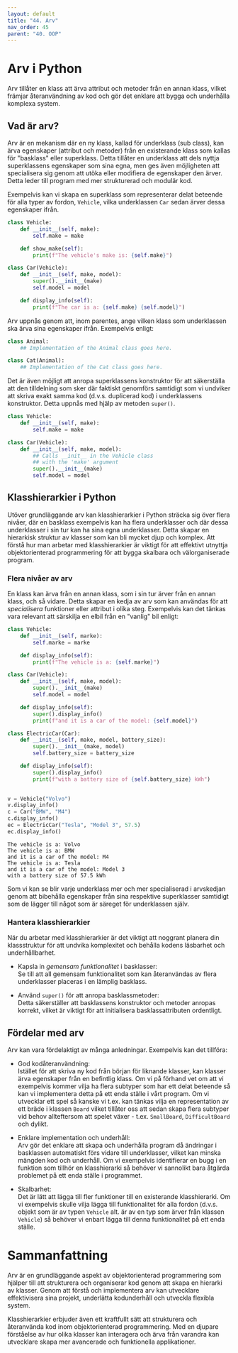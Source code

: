 ```yaml
---
layout: default
title: "44. Arv"
nav_order: 45
parent: "40. OOP"
---
```


# Arv i Python
Arv tillåter en klass att ärva attribut och metoder från en annan klass, vilket främjar återanvändning av kod och gör det enklare att bygga och underhålla komplexa system.

## Vad är arv?
Arv är en mekanism där en ny klass, kallad för underklass (sub class), kan ärva egenskaper (attribut och metoder) från en existerande klass som kallas för "basklass" eller superklass. Detta tillåter en underklass att dels nyttja superklassens egenskaper som sina egna, men ges även möjligheten att specialisera sig genom att utöka eller modifiera de egenskaper den ärver. Detta leder till program med mer strukturerad och modulär kod.

Exempelvis kan vi skapa en superklass som representerar delat beteende för alla typer av fordon, `Vehicle`, vilka underklassen `Car` sedan ärver dessa egenskaper ifrån.

```python
class Vehicle:
    def __init__(self, make):
        self.make = make

    def show_make(self):
        print(f"The vehicle's make is: {self.make}")

class Car(Vehicle): 
    def __init__(self, make, model):
        super().__init__(make)  
        self.model = model

    def display_info(self):
        print(f"The car is a: {self.make} {self.model}")
```

Arv uppnås genom att, inom parentes, ange vilken klass som underklassen ska ärva sina egenskaper ifrån. Exempelvis enligt:

```python
class Animal:
    ## Implementation of the Animal class goes here.

class Cat(Animal): 
    ## Implementation of the Cat class goes here.
```

Det är även möjligt att anropa superklassens konstruktor för att säkerställa att den tilldelning som sker där faktiskt genomförs samtidigt som vi undviker att skriva exakt samma kod (d.v.s. duplicerad kod) i underklassens konstruktor. Detta uppnås med hjälp av metoden `super()`.
```python
class Vehicle:
    def __init__(self, make):
        self.make = make

class Car(Vehicle): 
    def __init__(self, make, model):
        ## Calls __init__ in the Vehicle class
        ## with the 'make' argument
        super().__init__(make)      
        self.model = model
```

## Klasshierarkier i Python
Utöver grundläggande arv kan klasshierarkier i Python sträcka sig över flera nivåer, där en basklass exempelvis kan ha flera underklasser och där dessa underklasser i sin tur kan ha sina egna underklasser. Detta skapar en hierarkisk struktur av klasser som kan bli mycket djup och komplex. Att förstå hur man arbetar med klasshierarkier är viktigt för att effektivt utnyttja objektorienterad programmering för att bygga skalbara och välorganiserade program.

### Flera nivåer av arv
En klass kan ärva från en annan klass, som i sin tur ärver från en annan klass, och så vidare. Detta skapar en kedja av arv som kan användas för att _specialisera_ funktioner eller attribut i olika steg. Exempelvis kan det tänkas vara relevant att särskilja en elbil från en "vanlig" bil enligt:
```python
class Vehicle:
    def __init__(self, marke):
        self.marke = marke

    def display_info(self):
        print(f"The vehicle is a: {self.marke}")

class Car(Vehicle):
    def __init__(self, make, model):
        super().__init__(make)
        self.model = model

    def display_info(self):
        super().display_info()
        print(f"and it is a car of the model: {self.model}")

class ElectricCar(Car):
    def __init__(self, make, model, battery_size):
        super().__init__(make, model)
        self.battery_size = battery_size

    def display_info(self):
        super().display_info()
        print(f"with a battery size of {self.battery_size} kWh")
        

v = Vehicle("Volvo")
v.display_info()
c = Car("BMW", "M4")
c.display_info()
ec = ElectricCar("Tesla", "Model 3", 57.5)
ec.display_info()
```
<div class="code-example" markdown="1">
<pre><code>The vehicle is a: Volvo
The vehicle is a: BMW
and it is a car of the model: M4
The vehicle is a: Tesla
and it is a car of the model: Model 3
with a battery size of 57.5 kWh</code></pre>
</div>

Som vi kan se blir varje underklass mer och mer specialiserad i arvskedjan genom att bibehålla egenskaper från sina respektive superklasser samtidigt som de lägger till något som är säreget för underklassen själv.

### Hantera klasshierarkier
När du arbetar med klasshierarkier är det viktigt att noggrant planera din klassstruktur för att undvika komplexitet och behålla kodens läsbarhet och underhållbarhet.

* Kapsla in _gemensam funktionalitet_ i basklasser: <br>
Se till att all gemensam funktionalitet som kan återanvändas av flera underklasser placeras i en lämplig basklass.

* Använd `super()` för att anropa basklassmetoder: <br>
Detta säkerställer att basklassens konstruktor och metoder anropas korrekt, vilket är viktigt för att initialisera basklassattributen ordentligt.

## Fördelar med arv
Arv kan vara fördelaktigt av många anledningar. Exempelvis kan det tillföra:

* God kodåteranvändning: <br>
Istället för att skriva ny kod från början för liknande klasser, kan klasser ärva egenskaper från en befintlig klass. Om vi på förhand vet om att vi exempelvis kommer vilja ha flera subtyper som har ett delat beteende så kan vi implementera detta på ett enda ställe i vårt program. Om vi utvecklar ett spel så kanske vi t.ex. kan tänkas vilja en representation av ett bräde i klassen `Board` vilket tillåter oss att sedan skapa flera subtyper vid behov allteftersom att spelet växer - t.ex. `SmallBoard`, `DifficultBoard` och dylikt.

* Enklare implementation och underhåll: <br>
Arv gör det enklare att skapa och underhålla program då ändringar i basklassen automatiskt förs vidare till underklasser, vilket kan minska mängden kod och underhåll. Om vi exempelvis identifierar en bugg i en funktion som tillhör en klasshierarki så behöver vi sannolikt bara åtgärda problemet på ett enda ställe i programmet.

* Skalbarhet:  <br>
Det är lätt att lägga till fler funktioner till en existerande klasshierarki. Om vi exempelvis skulle vilja lägga till funktionalitet för alla fordon (d.v.s. objekt som är av typen `Vehicle` alt. är av en typ som ärver från klassen `Vehicle`) så behöver vi enbart lägga till denna funktionalitet på ett enda ställe.

# Sammanfattning
Arv är en grundläggande aspekt av objektorienterad programmering som hjälper till att strukturera och organiserar kod genom att skapa en hierarki av klasser. Genom att förstå och implementera arv kan utvecklare effektivisera sina projekt, underlätta kodunderhåll och utveckla flexibla system. 

Klasshierarkier erbjuder även ett kraftfullt sätt att strukturera och återanvända kod inom objektorienterad programmering. Med en djupare förståelse av hur olika klasser kan interagera och ärva från varandra kan utvecklare skapa mer avancerade och funktionella applikationer.